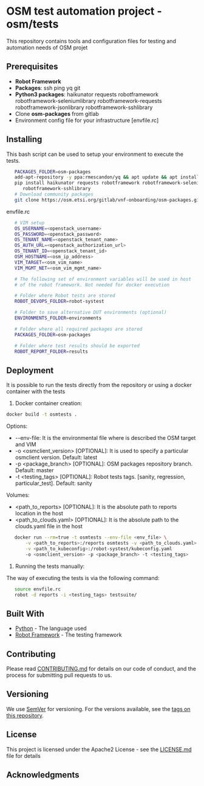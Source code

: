 <!--
Copyright 2020 ETSI

Licensed under the Apache License, Version 2.0 (the "License");
you may not use this file except in compliance with the License.
You may obtain a copy of the License at

   http://www.apache.org/licenses/LICENSE-2.0

Unless required by applicable law or agreed to in writing, software
distributed under the License is distributed on an "AS IS" BASIS,
WITHOUT WARRANTIES OR CONDITIONS OF ANY KIND, either express or
implied.
See the License for the specific language governing permissions and
limitations under the License
-->

# OSM test automation project - osm/tests

This repository contains tools and configuration files for testing and automation needs of OSM projet

## Prerequisites

* **Robot Framework**
* **Packages**: ssh ping yq git
* **Python3 packages**: haikunator requests robotframework robotframework-seleniumlibrary robotframework-requests robotframework-jsonlibrary robotframework-sshlibrary
* Clone **osm-packages** from gitlab
* Environment config file for your infrastructure [envfile.rc]

## Installing

This bash script can be used to setup your environment to execute the tests.

```bash
   PACKAGES_FOLDER=osm-packages
   add-apt-repository -y ppa:rmescandon/yq && apt update && apt install yq git iputils-ping ssh -y
   pip install haikunator requests robotframework robotframework-seleniumlibrary robotframework-requests robotframework-jsonlibrary \
      robotframework-sshlibrary
   # Download community packages
   git clone https://osm.etsi.org/gitlab/vnf-onboarding/osm-packages.git ${PACKAGES_FOLDER}
```

envfile.rc

```bash
   # VIM setup
   OS_USERNAME=<openstack_username>
   OS_PASSWORD=<openstack_password>
   OS_TENANT_NAME=<openstack_tenant_name>
   OS_AUTH_URL=<openstack_authorization_url>
   OS_TENANT_ID=<openstack_tenant_id>
   OSM_HOSTNAME=<osm_ip_address>
   VIM_TARGET=<osm_vim_name>
   VIM_MGMT_NET=<osm_vim_mgmt_name>

   # The following set of environment variables will be used in host
   # of the robot framework. Not needed for docker execution

   # Folder where Robot tests are stored
   ROBOT_DEVOPS_FOLDER=robot-systest

   # Folder to save alternative DUT environments (optional)
   ENVIRONMENTS_FOLDER=environments

   # Folder where all required packages are stored
   PACKAGES_FOLDER=osm-packages

   # Folder where test results should be exported
   ROBOT_REPORT_FOLDER=results
```

## Deployment

It is possible to run the tests directly from the repository or using a docker container with the tests

1. Docker container creation:

```bash
docker build -t osmtests .
```

Options:

* --env-file: It is the environmental file where is described the OSM target and VIM
* -o <osmclient_version> [OPTIONAL]: It is used to specify a particular osmclient version. Default: latest
* -p <package_branch> [OPTIONAL]: OSM packages repository branch. Default: master
* -t <testing_tags> [OPTIONAL]: Robot tests tags. [sanity, regression, particular_test]. Default: sanity

Volumes:

* <path_to_reports> [OPTIONAL]: It is the absolute path to reports location in the host
* <path_to_clouds.yaml> [OPTIONAL]: It is the absolute path to the clouds.yaml file in the host

```bash
   docker run --rm=true -t osmtests --env-file <env_file> \
       -v <path_to_reports>:/reports osmtests -v <path_to_clouds.yaml>:/robot-systest/clouds.yaml \
       -v <path_to_kubeconfig>:/robot-systest/kubeconfig.yaml
       -o <osmclient_version> -p <package_branch> -t <testing_tags>
```

1. Running the tests manually:

The way of executing the tests is via the following command:

```bash
   source envfile.rc
   robot -d reports -i <testing_tags> testsuite/
```

## Built With

* [Python](www.python.org/) - The language used
* [Robot Framework](robotframework.org) - The testing framework

## Contributing

Please read [CONTRIBUTING.md](CONTRIBUTING.md) for details on our code of conduct, and the process for submitting pull requests to us.

## Versioning

We use [SemVer](http://semver.org/) for versioning. For the versions available, see the [tags on this repository](https://osm.etsi.org/gitweb/?p=osm/tests.git;a=tags).

## License

This project is licensed under the Apache2 License - see the [LICENSE.md](LICENSE) file for details

## Acknowledgments
